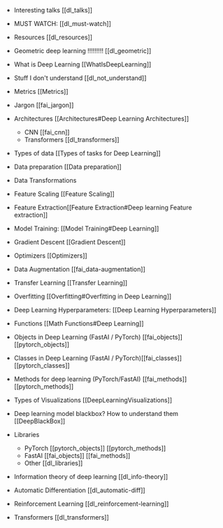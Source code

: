 - Interesting talks [[dl_talks]]
- MUST WATCH: [[dl_must-watch]]


- Resources [[dl_resources]]

- Geometric deep learning !!!!!!!!! [[dl_geometric]]

- What is Deep Learning [[WhatIsDeepLearning]]
- Stuff I don't understand [[dl_not_understand]]
- Metrics [[Metrics]] 
- Jargon [[fai_jargon]]
- Architectures [[Architectures#Deep Learning Architectures]]
	- CNN [[fai_cnn]]
	- Transformers [[dl_transformers]]
- Types of data [[Types of tasks for Deep Learning]]
- Data preparation [[Data preparation]]
- Data Transformations
- Feature Scaling  [[Feature Scaling]] 
- Feature Extraction[[Feature Extraction#Deep learning Feature extraction]]
- Model Training: [[Model Training#Deep Learning]]
- Gradient Descent [[Gradient Descent]]
- Optimizers [[Optimizers]]
- Data Augmentation [[fai_data-augmentation]]
- Transfer Learning [[Transfer Learning]]
- Overfitting [[Overfitting#Overfitting in Deep Learning]]
- Deep Learning Hyperparameters: [[Deep Learning Hyperparameters]]
- Functions [[Math Functions#Deep Learning]]
- Objects in Deep Learning (FastAI / PyTorch) [[fai_objects]] [[pytorch_objects]]
- Classes in Deep Learning (FastAI / PyTorch)[[fai_classes]] [[pytorch_classes]] 
- Methods for deep learning (PyTorch/FastAI) [[fai_methods]] [[pytorch_methods]] 
- Types of Visualizations [[DeepLearningVisualizations]]
- Deep learning model blackbox? How to understand them [[DeepBlackBox]]
- Libraries 
	- PyTorch [[pytorch_objects]] [[pytorch_methods]]
	- FastAI [[fai_objects]] [[fai_methods]]
	- Other [[dl_libraries]]

- Information theory of deep learning [[dl_info-theory]]


- Automatic Differentiation [[dl_automatic-diff]]

- Reinforcement Learning [[dl_reinforcement-learning]]

- Transformers [[dl_transformers]]